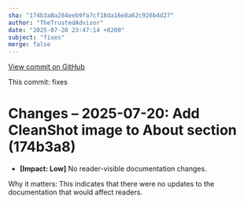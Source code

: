 ```yaml
---
sha: "174b3a8a284eeb9fa7cf18da16e8a62c926b4d27"
author: "TheTrustedAdvisor"
date: "2025-07-20 23:47:14 +0200"
subject: "fixes"
merge: false
---
```


[View commit on GitHub](https://github.com/TheTrustedAdvisor/FabricAdoptionFramework/commit/174b3a8a284eeb9fa7cf18da16e8a62c926b4d27)

This commit: fixes

# Changes – 2025-07-20: Add CleanShot image to About section (174b3a8)

- **[Impact: Low]** No reader-visible documentation changes.

Why it matters: This indicates that there were no updates to the documentation that would affect readers.
